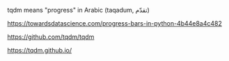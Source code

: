 tqdm means "progress" in Arabic (taqadum, تقدّم)

https://towardsdatascience.com/progress-bars-in-python-4b44e8a4c482

https://github.com/tqdm/tqdm

https://tqdm.github.io/